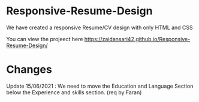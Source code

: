 # Responsive-Resume-Design

We have created a responsive Resume/CV design with only HTML and CSS

You can view the projeect here https://zaidansari42.github.io/Responsive-Resume-Design/

# Changes

Update 15/06/2021 : We need to move the Education and Language Section below the Experience and skills section. (req by Faran)
